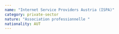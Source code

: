```yaml
---
name: "Internet Service Providers Austria (ISPA)"
category: private-sector
nature: "Association professionnelle "
nationality: AUT
---
```

    